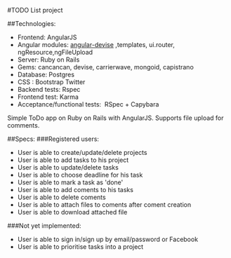 #TODO List project

##Technologies:

* Frontend:                     AngularJS
* Angular modules:              [angular-devise](https://github.com/cloudspace/angular_devise) ,templates, ui.router, ngResource,ngFileUpload
* Server:                       Ruby on Rails 
* Gems:                         cancancan, devise, carrierwave, mongoid, capistrano  
* Database:                     Postgres
* CSS :                         Bootstrap Twitter
* Backend tests:                Rspec
* Frontend test:                Karma
* Acceptance/functional tests: ­ RSpec + Capybara



Simple ToDo app on Ruby on Rails with AngularJS. Supports file upload for comments.

##Specs:
###Registered users:
​
 * User is able to create/update/delete projects 
 * User is able to add tasks to his project 
 * User is able to update/delete tasks 
 * User is able to choose deadline for his task 
 * User is able to mark a task as 'done' 
 * User is able to add coments to his tasks 
 * User is able to delete coments 
 * User is able to attach files to coments after coment creation
 * User is able to download attached file 

 ###Not yet implemented:
 * User is able to sign in/sign up by email/password or Facebook 
 * User is able to prioritise tasks into a project 